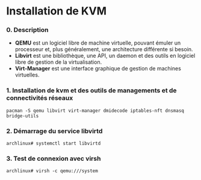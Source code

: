 Installation de KVM
===

### 0. Description
- **QEMU** est un logiciel libre de machine virtuelle, pouvant émuler un processeur et, plus généralement, une architecture différente si besoin.
- **Libvirt** est une bibliothèque, une API, un daemon et des outils en logiciel libre de gestion de la virtualisation.
- **Virt-Manager** est une interface graphique de gestion de machines virtuelles.

### 1. Installation de kvm et des outils de managements et de connectivités réseaux
```shell
pacman -S qemu libvirt virt-manager dmidecode iptables-nft dnsmasq bridge-utils
```

### 2. Démarrage du service libvirtd
```shell
archlinux# systemctl start libvirtd
```

### 3. Test de connexion avec virsh
```shell
archlinux# virsh -c qemu:///system
```

